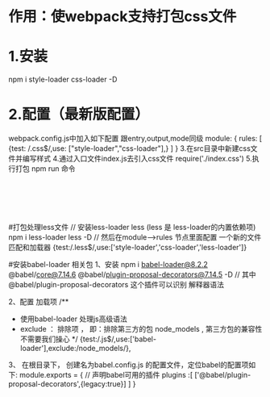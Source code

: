 # 作用：使webpack支持打包css文件

# 1.安装
npm i style-loader css-loader -D
# 2.配置（最新版配置）
webpack.config.js中加入如下配置 跟entry,output,mode同级
module: {
        rules: [
            {test: /\.css$/,use: ["style-loader","css-loader"],}
        ]
}
3.在src目录中新建css文件并编写样式
4.通过入口文件index.js去引入css文件 require('./index.css')
5.执行打包 npm run 命令
	
	
	

​	








​	
​	
​	
#打包处理less文件
// 安装less-loader less (less 是 less-loader的内置依赖项)
npm i less-loader less -D
// 然后在module-->rules 节点里面配置 一个新的文件匹配和加载器
{test:/\.less$/,use:['style-loader','css-loader','less-loader']}

#安装babel-loader 相关包
1、安装
npm i babel-loader@8.2.2 @babel/core@7.14.6 @babel/plugin-proposal-decorators@7.14.5 -D
// 其中 @babel/plugin-proposal-decorators  这个插件可以识别 解释器语法

2、配置 加载项
/**

* 使用babel-loader 处理js高级语法
* exclude ： 排除项 ， 即：排除第三方的包 node_models , 第三方包的兼容性不需要我们操心
*/
{test:/\.js$/,use:['babel-loader'],exclude:/node_models/},

3、 在根目录下， 创建名为babel.config.js 的配置文件，定位babel的配置项如下:
module.exports = {
    // 声明babel可用的插件
    plugins :[
        ['@babel/plugin-proposal-decorators',{legacy:true}]
    ]
}